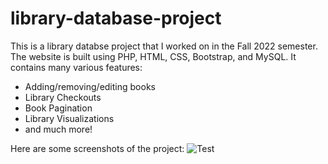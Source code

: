 # library-database-project

This is a library databse project that I worked on in the Fall 2022 semester. 
The website is built using PHP, HTML, CSS, Bootstrap, and MySQL. 
It contains many various features:
- Adding/removing/editing books
- Library Checkouts
- Book Pagination
- Library Visualizations
- and much more!

Here are some screenshots of the project:
![Test](https://user-images.githubusercontent.com/69475242/221616485-5edadf22-4b48-4dda-a7f7-7a3cba45862b.png "Title")
